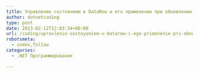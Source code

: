```yaml
---
title: Управление состоянием в DataRow и его применение при обновлении данных
author: dotnetcoding
type: post
date: 2013-02-12T12:03:34+00:00
url: /coding/upravlenie-sostoyaniem-v-datarow-i-ego-primenenie-pri-obnovlenii-danny-h.html
robotsmeta:
  - index,follow
categories:
  - .NET Программирование

---
```

